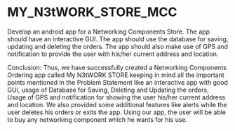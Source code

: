 # MY_N3tWORK_STORE_MCC

Develop an android app for a Networking Components Store. The app should have an interactive GUI. 
The app should use the database for saving, updating and deleting the orders. The app should also
make use of GPS and notification to provide the user with his/her current address and location.


Conclusion:
Thus, we have successfully created a Networking Components Ordering app called My N3tWORK STORE keeping in 
mind all the important points mentioned in the Problem Statement like an interactive app with good GUI, 
usage of Database for Saving, Deleting and Updating the orders, Usage of GPS and notification for showing 
the user his/her current address and location.
We also provided some additional features like alerts while the user deletes his orders or exits the app.
Using our app, the user will be able to buy any networking component which he wants for his use.



